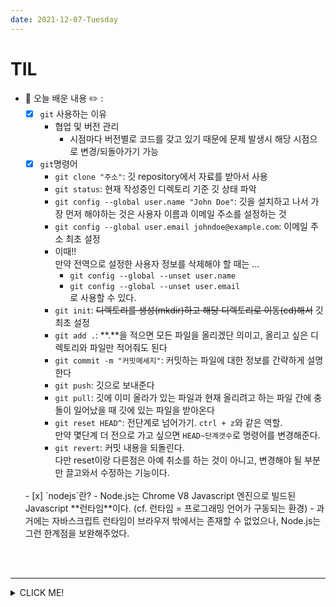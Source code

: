 ```yaml
---
date: 2021-12-07-Tuesday
---
```


# TIL
- 📝 오늘 배운 내용 ✏️ : 
  - [x] `git` 사용하는 이유 
    - 협업 및 버전 관리 
      - 시점마다 버전별로 코드를 갖고 있기 때문에 문제 발생시 해당 시점으로 변경/되돌아가기 가능 
  - [x] `git`명령어 
    - `git clone "주소"`: 깃 repository에서 자료를 받아서 사용
    - `git status`: 현재 작성중인 디렉토리 기준 깃 상태 파악 
    - `git config --global user.name "John Doe"`: 깃을 설치하고 나서 가장 먼저 해야하는 것은 사용자 이름과 이메일 주소를 설정하는 것
    - `git config --global user.email johndoe@example.com`: 이메일 주소 최초 설정
    - 이때!!     
    만약 전역으로 설정한 사용자 정보를 삭제해야 할 때는 ...
      - `git config --global --unset user.name`        
      - `git config --global --unset user.email`        
    로 사용할 수 있다.  
    - `git init`: ~~디렉토리를 생성(mkdir)하고 해당 디렉토리로 이동(cd)해서~~ 깃 최초 설정 
    - `git add .`: **.**을 적으면 모든 파일을 올리겠단 의미고, 올리고 싶은 디렉토리와 파일만 적어줘도 된다
    - `git commit -m "커밋메세지"`: 커밋하는 파일에 대한 정보를 간략하게 설명한다 
    - `git push`: 깃으로 보내준다 
    - `git pull`: 깃에 이미 올라가 있는 파일과 현재 올리려고 하는 파일 간에 충돌이 일어났을 때 깃에 있는 파일을 받아온다 
    - `git reset HEAD^`: 전단계로 넘어가기. `ctrl + z`와 같은 역할.      
    만약 몇단계 더 전으로 가고 싶으면 `HEAD~단계갯수`로 명령어를 변경해준다.     
    - `git revert`: 커밋 내용을 되돌린다.    
    다만 reset이랑 다른점은 아예 취소를 하는 것이 아니고, 변경해야 될 부분만 끌고와서 수정하는 기능이다.       

  <br />
  - [x] `nodejs`란? 
    - Node.js는 Chrome V8 Javascript 엔진으로 빌드된 Javascript **런타임**이다.     
    (cf. 런타임 = 프로그래밍 언어가 구동되는 환경)
    - 과거에는 자바스크립트 런타임이 브라우저 밖에서는 존재할 수 없었으나, Node.js는 그런 한계점을 보완해주었다.    

<br />
<br />

---
<details>
<summary>CLICK ME!</summary>  

- cf.  
  - https://www.lainyzine.com/ko/article/how-to-set-git-repository-username-and-email/
  - https://www.lainyzine.com/ko/article/git-reset-and-git-revert-and-git-commit-amend/
  - https://flyingsquirrel.medium.com/git-rebase-%ED%95%98%EB%8A%94-%EB%B0%A9%EB%B2%95-ce6816fa859d
  - https://velog.io/@kimkevin90/Nodejs-%EA%B0%9C%EB%85%90-%EC%9D%B4%ED%95%B4%ED%95%98%EA%B8%B0Nodejs-%EB%9E%80
  - https://edu.goorm.io/learn/lecture/557/%ED%95%9C-%EB%88%88%EC%97%90-%EB%81%9D%EB%82%B4%EB%8A%94-node-js/lesson/174371/package-json
  - https://points.tistory.com/92
  - https://steemit.com/javascript/@codingapple/babel-es6-es5

</details>   

